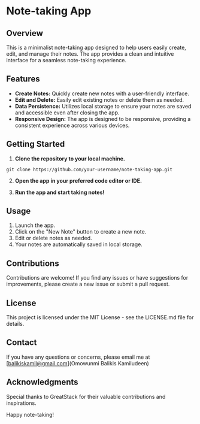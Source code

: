 # Note-taking App
## Overview
This is a minimalist note-taking app designed to help users easily create, edit, and manage their notes. The app provides a clean and intuitive interface for a seamless note-taking experience.

## Features
- **Create Notes:** Quickly create new notes with a user-friendly interface.
- **Edit and Delete:** Easily edit existing notes or delete them as needed.
- **Data Persistence:** Utilizes local storage to ensure your notes are saved and accessible even after closing the app.
- **Responsive Design:** The app is designed to be responsive, providing a consistent experience across various devices.

## Getting Started
1. __Clone the repository to your local machine.__
```
git clone https://github.com/your-username/note-taking-app.git
```
2. __Open the app in your preferred code editor or IDE.__

3. __Run the app and start taking notes!__

## Usage
1. Launch the app.
2. Click on the "New Note" button to create a new note.
3. Edit or delete notes as needed.
4. Your notes are automatically saved in local storage.

## Contributions
Contributions are welcome! If you find any issues or have suggestions for improvements, please create a new issue or submit a pull request.

## License
This project is licensed under the MIT License - see the LICENSE.md file for details.

## Contact
If you have any questions or concerns, please email me at [balikiskamil@gmail.com](Omowunmi Balikis Kamiludeen)

## Acknowledgments
Special thanks to GreatStack for their valuable contributions and inspirations.

Happy note-taking!